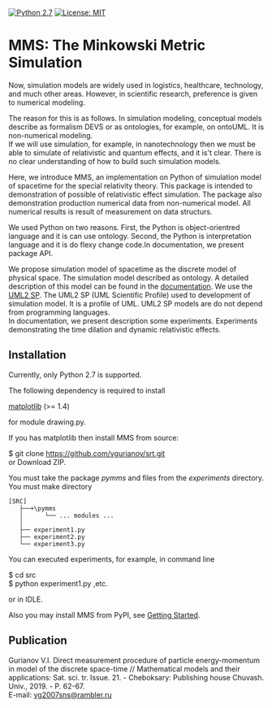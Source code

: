 [![Python 2.7](https://img.shields.io/badge/python-2.7-blue.svg)](https://www.python.org/downloads/release/python-270/) [![License: MIT](https://img.shields.io/badge/License-MIT-yellow.svg)](https://opensource.org/licenses/MIT)  
   
# MMS: The Minkowski Metric Simulation

Now, simulation models are widely used in logistics, healthcare, technology, and much other areas. However, in scientific research, preference is given to numerical modeling.  
  
The reason for this is as follows. In simulation modeling, conceptual models describe as formalism DEVS or as ontologies, for example, on ontoUML. It is non-numerical modeling.  
If we will use simulation, for example, in nanotechnology then we must be able to simulate of relativistic and quantum effects, and it is't clear. There is no clear understanding of how to build such simulation models.  
  
Here, we introduce MMS, an implementation on Python of simulation model of spacetime for the special relativity theory. This package  is intended to demonstration of possible of relativistic effect simulation. The package also demonstration production numerical data from non-numerical model. All numerical results is result of measurement on data structurs.  
  
We used Python on two reasons. First, the Python is object-orientred language and it is can use ontology. Second, the Python is interpretation language and it is do flexy change code.In documentation, we present package API.  
  
We propose simulation model of spacetime as the discrete model of physical space. The simulation model described as ontology. A detailed description of this model can be found in the [documentation](https://vgurianov.github.io/srt/). We use the [UML2 SP](https://vgurianov.github.io/uml-sp/). The UML2 SP (UML Scientific Profile)  used to development of simulation model. It is a profile of UML. UML2 SP models are do not depend from programming languages.  
In documentation, we present description some experiments. Experiments demonstrating the time dilation and dynamic relativistic effects.  
  
## Installation  
Currently, only Python 2.7 is supported.  
  
The following dependency is required to install  
  
[matplotlib](https://matplotlib.org/) (>= 1.4)   
  
for module drawing.py.  
  
   
If you has matplotlib then install MMS from source:
  
$ git clone https://github.com/vgurianov/srt.git   
or Download ZIP.  
  
You must take the package *pymms* and files from the *experiments* directory.  
You must make directory  
```
[SRC]
   ├──+\pymms  
   │      └── ... modules ...  
   │
   ├── experiment1.py  
   ├── experiment2.py  
   └── experiment3.py  
```  

You can executed experiments, for example, in command line  
  
$ cd src  
$ python experiment1.py  ,etc.   
  
or in IDLE.  
  
Also you may install MMS from PyPI, see [Getting Started](https://vgurianov.github.io/srt/started.html).  

## Publication
Gurianov V.I. Direct measurement procedure of particle energy-momentum in model of the discrete space-time // Mathematical models and their applications: Sat. sci. tr. Issue. 21. - Cheboksary: Publishing house Chuvash. Univ., 2019. - P. 62-67.  
E-mail: vg2007sns@rambler.ru  
  

